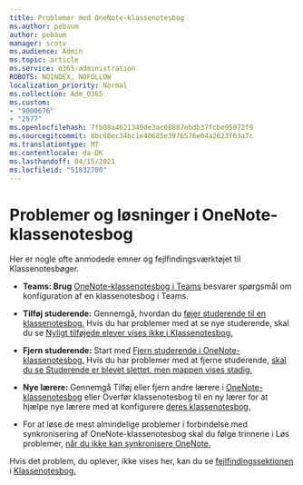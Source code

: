 ```yaml
---
title: Problemer med OneNote-klassenotesbog
ms.author: pebaum
author: pebaum
manager: scotv
ms.audience: Admin
ms.topic: article
ms.service: o365-administration
ROBOTS: NOINDEX, NOFOLLOW
localization_priority: Normal
ms.collection: Adm_O365
ms.custom:
- "9000676"
- "2577"
ms.openlocfilehash: 7fb08a4621349de3ac08887ebdb37fcbe95072f9
ms.sourcegitcommit: 8bc60ec34bc1e40685e3976576e04a2623f63a7c
ms.translationtype: MT
ms.contentlocale: da-DK
ms.lasthandoff: 04/15/2021
ms.locfileid: "51832700"
---
```

# <a name="onenote-class-notebook-issues-and-resolutions"></a>Problemer og løsninger i OneNote-klassenotesbog

Her er nogle ofte anmodede emner og fejlfindingsværktøjet til Klassenotesbøger.

- **Teams: Brug** [OneNote-klassenotesbog i Teams](https://support.office.com/article/bd77f11f-27cd-4d41-bfbd-2b11799f1440) besvarer spørgsmål om konfiguration af en klassenotesbog i Teams.

- **Tilføj studerende:** Gennemgå, hvordan du [føjer studerende til en klassenotesbog.](https://support.office.com/article/149882af-506a-4689-9fee-39309b97aae8) Hvis du har problemer med at se nye studerende, skal du se [Nyligt tilføjede elever vises ikke i Klassenotesbog.](https://support.office.com/article/4da02c45-b435-4af1-921b-51b8ee40e1c9)

- **Fjern studerende:** Start med [Fjern studerende i OneNote-klassenotesbog.](https://support.office.com/article/86dcf019-408f-4de8-8055-eb61f1578c3c) Hvis du har problemer med at fjerne studerende, [skal du se Studerende er blevet slettet, men mappen vises stadig.](https://support.office.com/article/0ed81eaa-c14a-436f-bb6f-ce95f130cc71)

- **Nye lærere:** Gennemgå Tilføj eller fjern andre lærere i [OneNote-klassenotesbog](https://support.office.com/article/fdcb870b-49a7-4a14-9ea6-d817f88026f8) eller Overfør klassenotesbog til en ny lærer for at hjælpe nye lærere med at konfigurere [deres klassenotesbog.](https://support.office.com/article/84ef5d4a-0eec-4d5b-bc22-1317bc3b9027)

- For at løse de mest almindelige problemer i forbindelse med synkronisering af OneNote-klassenotesbog skal du følge trinnene i Løs problemer, [når du ikke kan synkronisere OneNote.](https://support.office.com/article/Fix-issues-when-you-can-t-sync-OneNote-299495ef-66d1-448f-90c1-b785a6968d45)

Hvis det problem, du oplever, ikke vises her, kan du se [fejlfindingssektionen](https://support.office.com/article/class-notebook-ee70aff9-52e8-449f-be6a-7cbc1d65eaea#ID0EAABAAA=Manage&ID0EABAAA=Troubleshoot) i [Klassenotesbog.](https://support.office.com/article/class-notebook-ee70aff9-52e8-449f-be6a-7cbc1d65eaea) 


